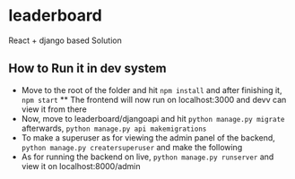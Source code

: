 # leaderboard
 React + django based Solution
 
## How to Run it in dev system
* Move to the root of the folder and hit ```npm install``` and after finishing it, ```npm start``` 
** The frontend will now run on localhost:3000 and devv can view it from there
* Now, move to leaderboard/djangoapi and hit ```python manage.py migrate``` afterwards, ```python manage.py api makemigrations```
* To make a superuser as for viewing the admin panel of the backend, ```python manage.py creatersuperuser``` and make the following
* As for running the backend on live, ```python manage.py runserver``` and view it on localhost:8000/admin

